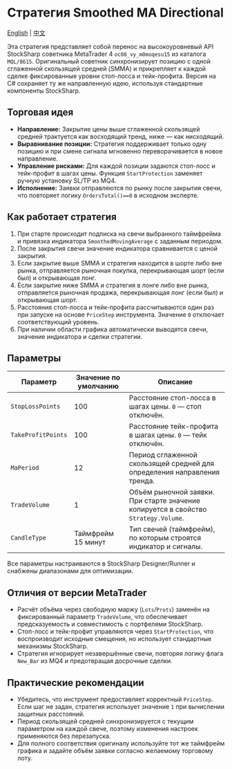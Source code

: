# Стратегия Smoothed MA Directional
[English](README.md) | [中文](README_cn.md)

Эта стратегия представляет собой перенос на высокоуровневый API StockSharp советника MetaTrader 4 `oc08_vy_m0moqesu15` из каталога `MQL/8615`. Оригинальный советник синхронизирует позицию с одной сглаженной скользящей средней (SMMA) и прикрепляет к каждой сделке фиксированные уровни стоп-лосса и тейк-профита. Версия на C# сохраняет ту же направленную идею, используя стандартные компоненты StockSharp.

## Торговая идея

- **Направление:** Закрытие цены выше сглаженной скользящей средней трактуется как восходящий тренд, ниже — как нисходящий.
- **Выравнивание позиции:** Стратегия поддерживает только одну позицию и при смене сигнала мгновенно переворачивается в новое направление.
- **Управление рисками:** Для каждой позиции задаются стоп-лосс и тейк-профит в шагах цены. Функция `StartProtection` заменяет ручную установку SL/TP из MQ4.
- **Исполнение:** Заявки отправляются по рынку после закрытия свечи, что повторяет логику `OrdersTotal()==0` в исходном эксперте.

## Как работает стратегия

1. При старте происходит подписка на свечи выбранного таймфрейма и привязка индикатора `SmoothedMovingAverage` с заданным периодом.
2. После закрытия свечи значение индикатора сравнивается с ценой закрытия.
3. Если закрытие выше SMMA и стратегия находится в шорте либо вне рынка, отправляется рыночная покупка, перекрывающая шорт (если был) и открывающая лонг.
4. Если закрытие ниже SMMA и стратегия в лонге либо вне рынка, отправляется рыночная продажа, перекрывающая лонг (если был) и открывающая шорт.
5. Расстояния стоп-лосса и тейк-профита рассчитываются один раз при запуске на основе `PriceStep` инструмента. Значение `0` отключает соответствующий уровень.
6. При наличии области графика автоматически выводятся свечи, значение индикатора и сделки стратегии.

## Параметры

| Параметр | Значение по умолчанию | Описание |
| --- | --- | --- |
| `StopLossPoints` | 100 | Расстояние стоп-лосса в шагах цены. `0` — стоп отключён.
| `TakeProfitPoints` | 100 | Расстояние тейк-профита в шагах цены. `0` — тейк отключён.
| `MaPeriod` | 12 | Период сглаженной скользящей средней для определения направления тренда.
| `TradeVolume` | 1 | Объём рыночной заявки. При старте значение копируется в свойство `Strategy.Volume`.
| `CandleType` | Таймфрейм 15 минут | Тип свечей (таймфрейм), по которым строятся индикатор и сигналы.

Все параметры настраиваются в StockSharp Designer/Runner и снабжены диапазонами для оптимизации.

## Отличия от версии MetaTrader

- Расчёт объёма через свободную маржу (`Lots`/`Prots`) заменён на фиксированный параметр `TradeVolume`, что обеспечивает предсказуемость и совместимость с портфелями StockSharp.
- Стоп-лосс и тейк-профит управляются через `StartProtection`, что воспроизводит исходные смещения, но использует стандартные механизмы StockSharp.
- Стратегия игнорирует незавершённые свечи, повторяя логику флага `New_Bar` из MQ4 и предотвращая досрочные сделки.

## Практические рекомендации

- Убедитесь, что инструмент предоставляет корректный `PriceStep`. Если шаг не задан, стратегия использует значение `1` при вычислении защитных расстояний.
- Период скользящей средней синхронизируется с текущим параметром на каждой свече, поэтому изменения настроек применяются без перезапуска.
- Для полного соответствия оригиналу используйте тот же таймфрейм графика и задайте объём заявки согласно желаемому торговому лоту.
